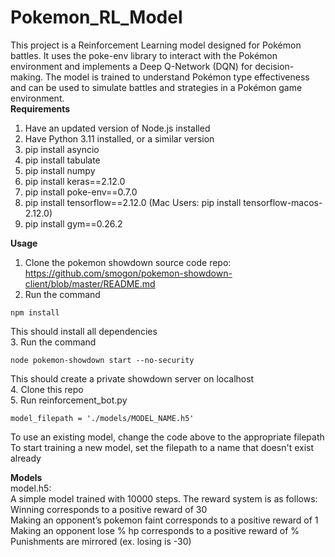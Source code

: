 # Pokemon_RL_Model

This project is a Reinforcement Learning model designed for Pokémon battles. It uses the poke-env library to interact with the Pokémon environment and implements a Deep Q-Network (DQN) for decision-making. The model is trained to understand Pokémon type effectiveness and can be used to simulate battles and strategies in a Pokémon game environment.  
**Requirements**
1. Have an updated version of Node.js installed
2. Have Python 3.11 installed, or a similar version
3. pip install asyncio
4. pip install tabulate
5. pip install numpy
6. pip install keras==2.12.0
7. pip install poke-env==0.7.0
8. pip install tensorflow==2.12.0 (Mac Users: pip install tensorflow-macos-2.12.0)
9. pip install gym==0.26.2

**Usage**
1. Clone the pokemon showdown source code repo: https://github.com/smogon/pokemon-showdown-client/blob/master/README.md
2. Run the command
```
npm install
```
This should install all dependencies  
3. Run the command 
```
node pokemon-showdown start --no-security
```
This should create a private showdown server on localhost  
4. Clone this repo  
5. Run reinforcement_bot.py  

```
model_filepath = './models/MODEL_NAME.h5'
```
To use an existing model, change the code above to the appropriate filepath  
To start training a new model, set the filepath to a name that doesn't exist already  

**Models**  
model.h5:  
A simple model trained with 10000 steps. The reward system is as follows:  
Winning corresponds to a positive reward of 30  
Making an opponent’s pokemon faint corresponds to a positive reward of 1  
Making an opponent lose % hp corresponds to a positive reward of %
Punishments are mirrored (ex. losing is -30)
